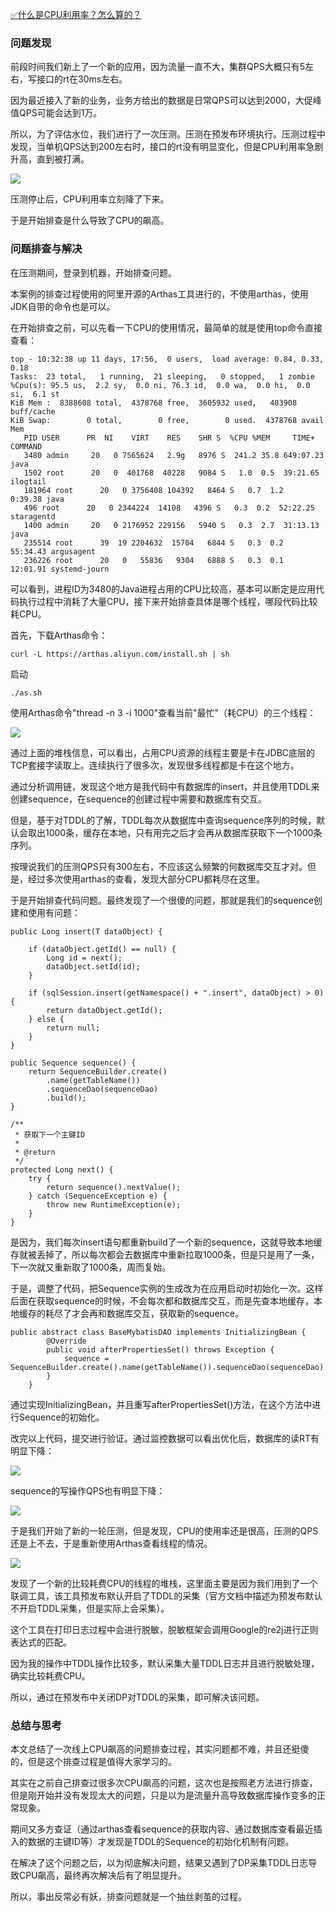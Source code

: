 [✅什么是CPU利用率？怎么算的？](https://www.yuque.com/hollis666/qyhor6/hhmxp4xri441moiq)



### 问题发现


前段时间我们新上了一个新的应用，因为流量一直不大，集群QPS大概只有5左右，写接口的rt在30ms左右。



因为最近接入了新的业务，业务方给出的数据是日常QPS可以达到2000，大促峰值QPS可能会达到1万。



所以，为了评估水位，我们进行了一次压测。压测在预发布环境执行。压测过程中发现，当单机QPS达到200左右时，接口的rt没有明显变化，但是CPU利用率急剧升高，直到被打满。



![](http://www.hollischuang.com/wp-content/uploads/2021/03/16165515783925-scaled.jpg)



压测停止后，CPU利用率立刻降了下来。



于是开始排查是什么导致了CPU的飙高。



### 问题排查与解决


在压测期间，登录到机器，开始排查问题。



本案例的排查过程使用的阿里开源的Arthas工具进行的，不使用arthas，使用JDK自带的命令也是可以。



在开始排查之前，可以先看一下CPU的使用情况，最简单的就是使用top命令直接查看：



```plain
top - 10:32:38 up 11 days, 17:56,  0 users,  load average: 0.84, 0.33, 0.18
Tasks:  23 total,   1 running,  21 sleeping,   0 stopped,   1 zombie
%Cpu(s): 95.5 us,  2.2 sy,  0.0 ni, 76.3 id,  0.0 wa,  0.0 hi,  0.0 si,  6.1 st
KiB Mem :  8388608 total,  4378768 free,  3605932 used,   403908 buff/cache
KiB Swap:        0 total,        0 free,        0 used.  4378768 avail Mem
   PID USER      PR  NI    VIRT    RES    SHR S  %CPU %MEM     TIME+ COMMAND  
   3480 admin     20   0 7565624   2.9g   8976 S  241.2 35.8 649:07.23 java  
   1502 root      20   0  401768  40228   9084 S   1.0  0.5  39:21.65 ilogtail
   181964 root      20   0 3756408 104392   8464 S   0.7  1.2   0:39.38 java   
   496 root      20   0 2344224  14108   4396 S   0.3  0.2  52:22.25 staragentd  
   1400 admin     20   0 2176952 229156   5940 S   0.3  2.7  31:13.13 java
   235514 root      39  19 2204632  15704   6844 S   0.3  0.2  55:34.43 argusagent
   236226 root      20   0   55836   9304   6888 S   0.3  0.1  12:01.91 systemd-journ
```



可以看到，进程ID为3480的Java进程占用的CPU比较高，基本可以断定是应用代码执行过程中消耗了大量CPU，接下来开始排查具体是哪个线程，哪段代码比较耗CPU。



首先，下载Arthas命令：



```plain
curl -L https://arthas.aliyun.com/install.sh | sh
```



启动



```plain
./as.sh
```



使用Arthas命令"thread -n 3 -i 1000"查看当前"最忙"（耗CPU）的三个线程：



![](http://www.hollischuang.com/wp-content/uploads/2021/03/16165659820207.jpg)



通过上面的堆栈信息，可以看出，占用CPU资源的线程主要是卡在JDBC底层的TCP套接字读取上。连续执行了很多次，发现很多线程都是卡在这个地方。



通过分析调用链，发现这个地方是我代码中有数据库的insert，并且使用TDDL来创建sequence，在sequence的创建过程中需要和数据库有交互。



但是，基于对TDDL的了解，TDDL每次从数据库中查询sequence序列的时候，默认会取出1000条，缓存在本地，只有用完之后才会再从数据库获取下一个1000条序列。



按理说我们的压测QPS只有300左右，不应该这么频繁的何数据库交互才对。但是，经过多次使用arthas的查看，发现大部分CPU都耗尽在这里。



于是开始排查代码问题。最终发现了一个很傻的问题，那就是我们的sequence创建和使用有问题：



```plain
public Long insert(T dataObject) {

    if (dataObject.getId() == null) {
        Long id = next();
        dataObject.setId(id);
    }

    if (sqlSession.insert(getNamespace() + ".insert", dataObject) > 0) {
        return dataObject.getId();
    } else {
        return null;
    }
}

public Sequence sequence() {
    return SequenceBuilder.create()
        .name(getTableName())
        .sequenceDao(sequenceDao)
        .build();
}

/**
 * 获取下一个主键ID
 *
 * @return
 */
protected Long next() {
    try {
        return sequence().nextValue();
    } catch (SequenceException e) {
        throw new RuntimeException(e);
    }
}
```



是因为，我们每次insert语句都重新build了一个新的sequence，这就导致本地缓存就被丢掉了，所以每次都会去数据库中重新拉取1000条，但是只是用了一条，下一次就又重新取了1000条，周而复始。



于是，调整了代码，把Sequence实例的生成改为在应用启动时初始化一次。这样后面在获取sequence的时候，不会每次都和数据库交互，而是先查本地缓存，本地缓存的耗尽了才会再和数据库交互，获取新的sequence。



```plain
public abstract class BaseMybatisDAO implements InitializingBean {
        @Override
        public void afterPropertiesSet() throws Exception {
            sequence = SequenceBuilder.create().name(getTableName()).sequenceDao(sequenceDao).build();
        }
    }
```



通过实现InitializingBean，并且重写afterPropertiesSet()方法，在这个方法中进行Sequence的初始化。



改完以上代码，提交进行验证。通过监控数据可以看出优化后，数据库的读RT有明显下降：



![](http://www.hollischuang.com/wp-content/uploads/2021/03/16165777571485.jpg)



sequence的写操作QPS也有明显下降：



![](http://www.hollischuang.com/wp-content/uploads/2021/03/16165777883205.jpg)



于是我们开始了新的一轮压测，但是发现，CPU的使用率还是很高，压测的QPS还是上不去，于是重新使用Arthas查看线程的情况。



![](http://www.hollischuang.com/wp-content/uploads/2021/03/16165667534840.jpg)



发现了一个新的比较耗费CPU的线程的堆栈，这里面主要是因为我们用到了一个联调工具，该工具预发布默认开启了TDDL的采集（官方文档中描述为预发布默认不开启TDDL采集，但是实际上会采集）。



这个工具在打印日志过程中会进行脱敏，脱敏框架会调用Google的re2j进行正则表达式的匹配。



因为我的操作中TDDL操作比较多，默认采集大量TDDL日志并且进行脱敏处理，确实比较耗费CPU。



所以，通过在预发布中关闭DP对TDDL的采集，即可解决该问题。



### 总结与思考


本文总结了一次线上CPU飙高的问题排查过程，其实问题都不难，并且还挺傻的，但是这个排查过程是值得大家学习的。



其实在之前自己排查过很多次CPU飙高的问题，这次也是按照老方法进行排查，但是刚开始并没有发现太大的问题，只是以为是流量升高导致数据库操作变多的正常现象。



期间又多方查证（通过arthas查看sequence的获取内容、通过数据库查看最近插入的数据的主键ID等）才发现是TDDL的Sequence的初始化机制有问题。



在解决了这个问题之后，以为彻底解决问题，结果又遇到了DP采集TDDL日志导致CPU飙高，最终再次解决后有了明显提升。



所以，事出反常必有妖，排查问题就是一个抽丝剥茧的过程。


